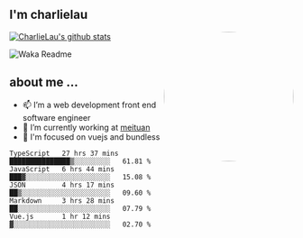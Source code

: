 
<h2>I'm charlielau</h2>
<img align='right' style="border-radius:50%" src="https://avatars1.githubusercontent.com/u/44078251?s=460&u=6b4f1c257663e44063b0b6a21c9c94f45bcfdcc7&v=4" width="230">

[![CharlieLau's github stats](https://github-readme-stats.vercel.app/api?username=charlielau)](https://github.com/charlielau/github-readme-stats)


![Waka Readme](https://github.com/CharlieLau/charlielau/workflows/Waka%20Readme/badge.svg)

## about me ...
- 📫 I’m a web development front end software engineer
- 🔭 I’m currently working at  <a href="https://www.meituan.com">meituan</a>
- 🔭 I'm focused on vuejs and bundless

<!-- <p align="center">
  <a href="https://github.com/charlielau" class="rich-diff-level-one">
    <img src="https://github-readme-stats.vercel.app/api?username=charlielau&title_color=333&text_color=777" alt="CharlieLau" >
  </a>
</p> -->

<!--START_SECTION:waka-->
```text
TypeScript   27 hrs 37 mins  ███████████████▒░░░░░░░░░   61.81 % 
JavaScript   6 hrs 44 mins   ███▓░░░░░░░░░░░░░░░░░░░░░   15.08 % 
JSON         4 hrs 17 mins   ██▒░░░░░░░░░░░░░░░░░░░░░░   09.60 % 
Markdown     3 hrs 28 mins   ██░░░░░░░░░░░░░░░░░░░░░░░   07.79 % 
Vue.js       1 hr 12 mins    ▓░░░░░░░░░░░░░░░░░░░░░░░░   02.70 % 
```
<!--END_SECTION:waka-->
